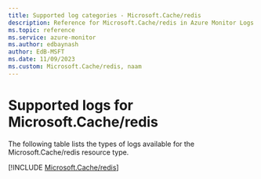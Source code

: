 ```yaml
---
title: Supported log categories - Microsoft.Cache/redis
description: Reference for Microsoft.Cache/redis in Azure Monitor Logs.
ms.topic: reference
ms.service: azure-monitor
ms.author: edbaynash
author: EdB-MSFT
ms.date: 11/09/2023
ms.custom: Microsoft.Cache/redis, naam
---
```





# Supported logs for Microsoft.Cache/redis  
The following table lists the types of logs available for the Microsoft.Cache/redis resource type.
  
  
[!INCLUDE [Microsoft.Cache/redis](./includes/microsoft-cache-redis-logs-include.md)]
  
